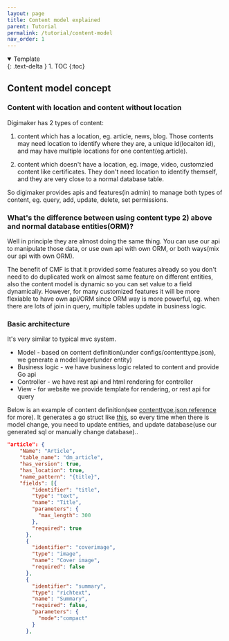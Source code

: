 ```yaml
---
layout: page
title: Content model explained
parent: Tutorial
permalink: /tutorial/content-model
nav_order: 1
---
```


<details open markdown="block">
  <summary>
    Template
  </summary>
  {: .text-delta }
1. TOC
{:toc}
</details>

## Content model concept

### Content with location and content without location
Digimaker has 2 types of content: 

1) content which has a location, eg. article, news, blog. Those contents may need location to identify where they are, a unique id(locaiton id), and may have multiple locations for one content(eg.article).

2) content which doesn't have a location, eg. image, video, customzied content like certificates. They don't need location to identify themself, and they are very close to a normal database table.


So digimaker provides apis and features(in admin) to manage both types of content, eg. query, add, update, delete, set permissions.


### What's the difference between using content type 2) above and normal database entities(ORM)? 

Well in principle they are almost doing the same thing. You can use our api to manipulate those data, or use own api with own ORM, or both ways(mix our api with own ORM). 

The benefit of CMF is that it provided some features already so you don't need to do duplicated work on almost same feature on different entities, also the content model is dynamic so you can set value to a field dynamically. However, for many customized features it will be more flexiable to have own api/ORM since ORM way is more powerful, eg. when there are lots of join in query, multiple tables update in business logic.


### Basic architecture
It's very similar to typical mvc system.

- Model - based on content definition(under configs/contenttype.json), we generate a model layer(under entity)
- Business logic - we have business logic related to content and provide Go api
- Controller - we have rest api and html rendering for controller
- View - for website we provide template for rendering, or rest api for query

Below is an example of content definition(see [contenttype.json reference](../references/contenttype) for more). It generates a go struct like [this](https://github.com/digimakergo/dmdemo/blob/master/entity/article.go), so every time when there is model change, you need to update entities, and update database(use our generated sql or manually change database)..
```json
"article": {
    "Name": "Article",
    "table_name": "dm_article",
    "has_version": true,
    "has_location": true,
    "name_pattern": "{title}",
    "fields": [{
        "identifier": "title",
        "type": "text",
        "name": "Title",
        "parameters": {
          "max_length": 300
        },
        "required": true
      },     
      {
        "identifier": "coverimage",
        "type": "image",
        "name": "Cover image",
        "required": false
      },
      {
        "identifier": "summary",
        "type": "richtext",
        "name": "Summary",
        "required": false,
        "parameters": {
          "mode":"compact"
        }
      },
 ```

